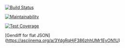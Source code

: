 [![Build Status](https://travis-ci.org/snetalena/frontend-project-lvl2.svg?branch=master)](https://travis-ci.org/snetalena/frontend-project-lvl2)

[![Maintainability](https://api.codeclimate.com/v1/badges/a99a88d28ad37a79dbf6/maintainability)](https://codeclimate.com/github/snetalena/frontend-project-lvl2/maintainability)

[![Test Coverage](https://api.codeclimate.com/v1/badges/a99a88d28ad37a79dbf6/test_coverage)](https://codeclimate.com/github/snetalena/frontend-project-lvl2/test_coverage)

[Gendiff for flat JSON] (https://asciinema.org/a/3YdgRqHjF386zhhUMr1EyON1U)
